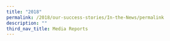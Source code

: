 ```yaml
---
title: "2018"
permalink: /2018/our-success-stories/In-the-News/permalink
description: ""
third_nav_title: Media Reports
---
```



